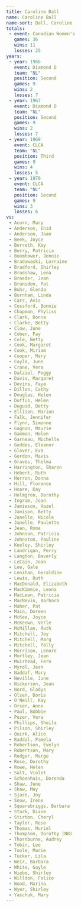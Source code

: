 ```yaml
---
title: Caroline Ball
name: Caroline Ball
name-sort: Ball, Caroline
totals:
 - event: Canadian Women's
   games: 36
   wins: 11
   losses: 25
years:
 - year: 1966
   event: Diamond D
   team: "NL"
   position: Second
   games: 9
   wins: 2
   losses: 7
 - year: 1967
   event: Diamond D
   team: "NL"
   position: Second
   games: 9
   wins: 2
   losses: 7
 - year: 1969
   event: CLCA
   team: "NL"
   position: Third
   games: 9
   wins: 4
   losses: 5
 - year: 1970
   event: CLCA
   team: "NL"
   position: Second
   games: 9
   wins: 3
   losses: 6
vs:
 - Acorn, Mary
 - Anderson, Enid
 - Anderson, Joan
 - Beek, Joyce
 - Berreth, Kay
 - Berry, Patricia
 - Boomhower, Jennie
 - Bradawaski, Lorraine
 - Bradford, Shirley
 - Bradshaw, Lena
 - Broeder, Jean
 - Brunsdon, Pat
 - Buhr, Glenda
 - Burnham, Linda
 - Carr, Avis
 - Cessford, Bonnie
 - Chapman, Phyliss
 - Clark, Donna
 - Clarke, Betty
 - Clow, June
 - Coben, Fay
 - Cole, Betty
 - Cook, Margaret
 - Cook, Miriam
 - Cooper, Mary
 - Coyle, June
 - Crane, Vera
 - Dalziel, Peggy
 - Davis, Margaret
 - Devins, Faye
 - Dillon, Cathy
 - Douglas, Helen
 - Duffus, Helen
 - Duguid, Betty
 - Ellison, Marion
 - Falk, Jennifer
 - Flynn, Simonne
 - Gagnon, Maurie
 - Gammon, Helen
 - Garneau, Michelle
 - Geddes, Eleanor
 - Glover, Eva
 - Gordon, Mavis
 - Graves, Thelma
 - Harrington, Sharon
 - Hebert, Ruth
 - Herron, Donna
 - Hill, Florence
 - Hoare, Kay
 - Holmgren, Dorothy
 - Ingram, Joan
 - Jamieson, Hazel
 - Jamison, Betty
 - Janelle, Nicole
 - Janelle, Paulette
 - Jean, Roma
 - Johnson, Patricia
 - Johnston, Pauline
 - Keeley, Shirley
 - Landrigan, Perry
 - Langton, Beverly
 - LeCain, Joan
 - Lee, Gale
 - Lenihan, Geraldine
 - Lewis, Ruth
 - MacDonald, Elizabeth
 - MacKimmie, Leona
 - MacLean, Patricia
 - MacNevin, Barbara
 - Maher, Pat
 - Main, Doreen
 - McKee, Joyce
 - McKeown, Verle
 - McMillan, Ruth
 - Mitchell, Joy
 - Mitchell, Marg
 - Mitchell, Polly
 - Morrison, Lenore
 - Mortley, Jean
 - Muirhead, Fern
 - Myrol, Jean
 - Naddaf, Mary
 - Neville, June
 - Nickerson, Jean
 - Nord, Gladys
 - Olsen, Doris
 - O'Neill, Kay
 - Orser, Anne
 - Paul, Bobbie
 - Pezer, Vera
 - Phillips, Sheila
 - Pilson, Shirley
 - Quirk, Alice
 - Raddal, Pamela
 - Robertson, Evelyn
 - Robertson, Mary
 - Rodger, Marge
 - Rose, Dorothy
 - Rowe, Helen
 - Salt, Violet
 - Schoenhais, Dorenda
 - Shaw, June
 - Shaw, May
 - Sjare, Joy
 - Snow, Irene
 - Squarebriggs, Barbara
 - Stark, Diane
 - Stirton, Cheryl
 - Taylor, Rose
 - Thomas, Muriel
 - Thompson, Dorothy (NB)
 - Thornburne, Audrey
 - Tobin, Lee
 - Toole, Marie
 - Tucker, Lila
 - Weir, Barbara
 - White, Gayle
 - Wiebe, Shirley
 - Willdon, Felice
 - Wood, Marina
 - Wyer, Shirley
 - Yaschuk, Mary
---
```

